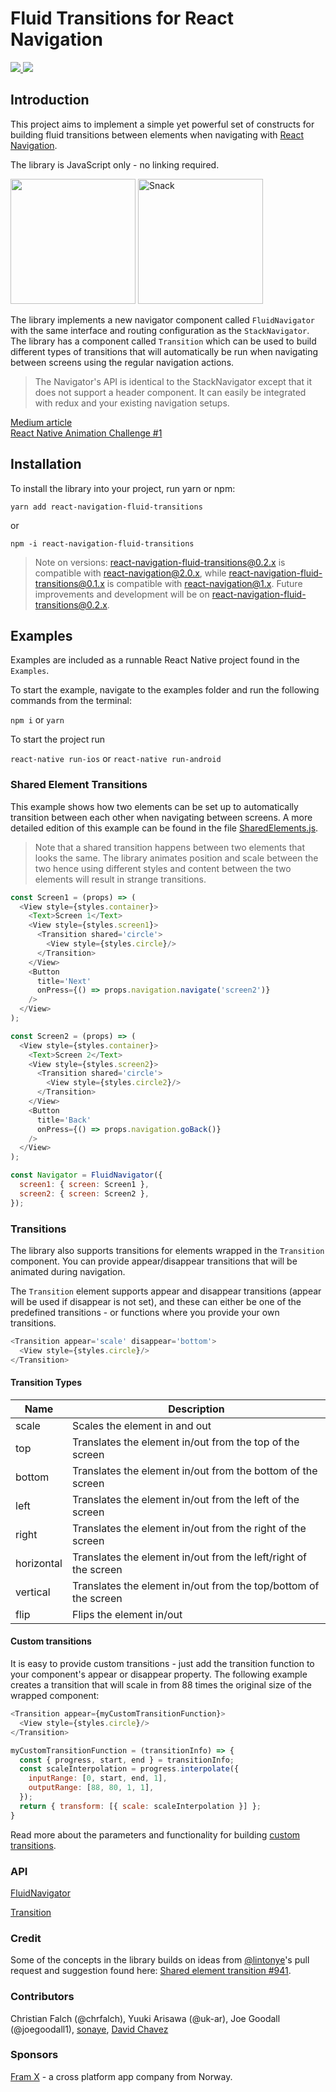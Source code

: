 # Fluid Transitions for React Navigation

<a href="https://www.npmjs.com/package/react-navigation-fluid-transitions">
  <img src="https://img.shields.io/npm/v/react-navigation-fluid-transitions.svg?style=flat-square">
</a>
<a href="https://opensource.org/licenses/MIT"><img src="https://img.shields.io/badge/License-MIT-blue.svg"></a>

## Introduction
This project aims to implement a simple yet powerful set of constructs for building fluid transitions between elements when navigating with [React Navigation](https://reactnavigation.org). 

The library is JavaScript only - no linking required.

<img src="https://github.com/fram-x/FluidTransitions/raw/develop/docs/example.gif" width="200">
<a href="https://snack.expo.io/@chrfalch/onboarding-example"><img src="https://github.com/fram-x/FluidTransitions/raw/develop/docs/final.gif" alt="Snack" width="200"></a>

The library implements a new navigator component called `FluidNavigator` with the same interface and routing configuration as the `StackNavigator`. The library has a component called `Transition` which can be used to build different types of transitions that will automatically be run when navigating between screens using the regular navigation actions.

> The Navigator's API is identical to the StackNavigator except that it does not support a header component. It can easily be integrated with redux and your existing navigation setups.

[Medium article](https://medium.com/@christian.falch/fluid-transitions-with-react-navigation-a049d2f71494)<br/>
[React Native Animation Challenge #1](https://medium.com/@christian.falch/react-native-animation-challenge-1-7022e48a226)

## Installation

To install the library into your project, run yarn or npm:

`yarn add react-navigation-fluid-transitions`

or

`npm -i react-navigation-fluid-transitions`

> Note on versions: react-navigation-fluid-transitions@0.2.x is compatible with react-navigation@2.0.x, while react-navigation-fluid-transitions@0.1.x is compatible with react-navigation@1.x. Future improvements and development will be on react-navigation-fluid-transitions@0.2.x.

## Examples
Examples are included as a runnable React Native project found in the `Examples`.

To start the example, navigate to the examples folder and run the following commands from the terminal:

`npm i` or `yarn`

To start the project run

`react-native run-ios` or `react-native run-android`

### Shared Element Transitions
This example shows how two elements can be set up to automatically transition between each other when navigating between screens. A more detailed edition of this example can be found in the file [SharedElements.js](./Examples/src/SharedElements.js).

> Note that a shared transition happens between two elements that looks the same. The library animates position and scale between the two hence using different styles and content between the two elements will result in strange transitions.

```javascript
const Screen1 = (props) => (
  <View style={styles.container}>
    <Text>Screen 1</Text>
    <View style={styles.screen1}>
      <Transition shared='circle'>
        <View style={styles.circle}/>
      </Transition>
    </View>
    <Button
      title='Next'
      onPress={() => props.navigation.navigate('screen2')}
    />
  </View>
);

const Screen2 = (props) => (
  <View style={styles.container}>
    <Text>Screen 2</Text>
    <View style={styles.screen2}>
      <Transition shared='circle'>
        <View style={styles.circle2}/>
      </Transition>
    </View>
    <Button
      title='Back'
      onPress={() => props.navigation.goBack()}
    />
  </View>
);

const Navigator = FluidNavigator({
  screen1: { screen: Screen1 },
  screen2: { screen: Screen2 },
});

```

### Transitions
The library also supports transitions for elements wrapped in the `Transition` component. You can provide appear/disappear transitions that will be animated during navigation.

The `Transition` element supports appear and disappear transitions (appear will be used if disappear is not set), and these can either be one of the predefined transitions - or functions where you provide your own transitions.

```javascript
<Transition appear='scale' disappear='bottom'>
  <View style={styles.circle}/>
</Transition>
```

#### Transition Types

| Name        | Description | 
| ----------  | ------------- | 
| scale      	| Scales the element in and out | 
| top      	| Translates the element in/out from the top of the screen | 
| bottom | Translates the element in/out from the bottom of the screen | 
| left | Translates the element in/out from the left of the screen | 
| right | Translates the element in/out from the right of the screen | 
| horizontal | Translates the element in/out from the left/right of the screen | 
| vertical | Translates the element in/out from the top/bottom of the screen | 
| flip | Flips the element in/out | 

#### Custom transitions
It is easy to provide custom transitions - just add the transition function to your component's appear or disappear property. The following example creates a transition that will scale in from 88 times the original size of the wrapped component:

```javascript
<Transition appear={myCustomTransitionFunction}>
  <View style={styles.circle}/>
</Transition>

myCustomTransitionFunction = (transitionInfo) => {
  const { progress, start, end } = transitionInfo;
  const scaleInterpolation = progress.interpolate({
    inputRange: [0, start, end, 1],
    outputRange: [88, 80, 1, 1],
  });
  return { transform: [{ scale: scaleInterpolation }] };
}
```

Read more about the parameters and functionality for building [custom transitions](./docs/CustomTransition.md).

### API

[FluidNavigator](./docs/FluidNavigator.md)  

[Transition](./docs/Transition.md)

### Credit
Some of the concepts in the library builds on ideas from [@lintonye](https://github.com/lintonye)'s pull request and suggestion found here: [Shared element transition #941](https://github.com/react-navigation/react-navigation/pull/941).

### Contributors
Christian Falch (@chrfalch), Yuuki Arisawa (@uk-ar), Joe Goodall (@joegoodall1), [sonaye](https://github.com/sonaye), [David Chavez](https://github.com/dcvz)

### Sponsors
[Fram X](https://framx.no) - a cross platform app company from Norway. 
